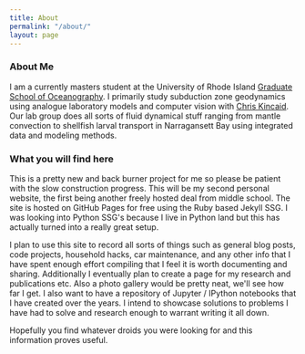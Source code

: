 ```yaml
---
title: About
permalink: "/about/"
layout: page
---
```


### About Me

I am a currently masters student at the University of Rhode Island [Graduate School of Oceanography](http://www.gso.uri.edu). I primarily study subduction zone geodynamics using analogue laboratory models and computer vision with [Chris Kincaid](https://web.uri.edu/gso/chris-kincaid/). Our lab group does all sorts of fluid dynamical stuff ranging from mantle convection to shellfish larval transport in Narragansett Bay using integrated data and modeling methods.

### What you will find here

This is a pretty new and back burner project for me so please be patient
with the slow construction progress. This will be my second personal website, the first being another freely hosted deal from middle school. The site is hosted on GitHub Pages for free using the Ruby based Jekyll SSG. I was looking into Python SSG's because I live in Python land but this has actually turned into a really great setup.

I plan to use this site to record all sorts of things such as general blog posts, code projects, household hacks, car maintenance, and any other info that I have spent enough effort compiling that I feel it is worth documenting and sharing. Additionally I eventually plan to create a page for my research and publications etc. Also a photo gallery would be pretty neat, we'll see how far I get. I also want to have a repository of Jupyter / IPython notebooks that I have created over the years. I intend to showcase solutions to problems I have had to solve and research enough to warrant writing it all down.

Hopefully you find whatever droids you were looking for and this information proves useful.
